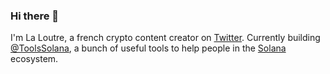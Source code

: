 ### Hi there 👋

I'm La Loutre, a french crypto content creator on [Twitter](https://twitter.com/laloutre). Currently building [@ToolsSolana](https://twitter.com/ToolsSolana), a bunch of useful tools to help people in the [Solana](https://solana.com/fr) ecosystem.

<!--
**cryptoloutre/cryptoloutre** is a ✨ _special_ ✨ repository because its `README.md` (this file) appears on your GitHub profile.

Here are some ideas to get you started:

- 🔭 I’m currently working on ...
- 🌱 I’m currently learning ...
- 👯 I’m looking to collaborate on ...
- 🤔 I’m looking for help with ...
- 💬 Ask me about ...
- 📫 How to reach me: ...
- 😄 Pronouns: ...
- ⚡ Fun fact: ...
-->
